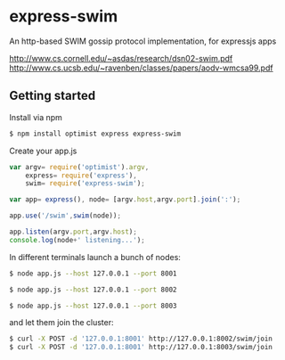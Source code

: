 express-swim
============

An http-based SWIM gossip protocol implementation, for expressjs apps

http://www.cs.cornell.edu/~asdas/research/dsn02-swim.pdf
http://www.cs.ucsb.edu/~ravenben/classes/papers/aodv-wmcsa99.pdf


## Getting started

Install via npm

```sh
$ npm install optimist express express-swim
```

Create your app.js

```javascript
var argv= require('optimist').argv,
    express= require('express'),
    swim= require('express-swim');

var app= express(), node= [argv.host,argv.port].join(':');

app.use('/swim',swim(node));

app.listen(argv.port,argv.host);
console.log(node+' listening...');
```

In different terminals launch a bunch of nodes:

```sh
$ node app.js --host 127.0.0.1 --port 8001
```

```sh
$ node app.js --host 127.0.0.1 --port 8002
```

```sh
$ node app.js --host 127.0.0.1 --port 8003
```

and let them join the cluster:

```sh
$ curl -X POST -d '127.0.0.1:8001' http://127.0.0.1:8002/swim/join
$ curl -X POST -d '127.0.0.1:8001' http://127.0.0.1:8003/swim/join
```

